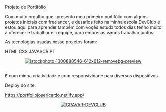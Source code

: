 Projeto de Portifólio

Com muito orgulho que apresento meu primeiro portifólio com alguns projetos iniciais com freelancer, e desafios feito na minha escola DevClub e estou aqui para aprender também com voçês estudo todos dias tenho muito a oferecer e trabalhar em equipe, para empresas 
vamos trabalhar juntos:

As tecnologias usadas nesse projetos foram:

HTML 
CSS
JAVASCRIPT

<center><a href="https://imgbb.com/"><img src="https://i.ibb.co/N7Y8t6R/istockphoto-1300888546-612x612-removebg-preview.png" alt="istockphoto-1300888546-612x612-removebg-preview" border="0"></a><br /><a target='_blank' href='https://pt-br.imgbb.com/'></a><br /></center>

E com minha criatividade e com responsividade para diversos dispositivos.

Deploy do site:

https://portfoliojosericardo.netlify.app/

<center><a href="https://ibb.co/k2F5c1k"><img src="https://i.ibb.co/QvGpmdz/GRAVAR-DEVCLUB.png" alt="GRAVAR-DEVCLUB" border="0" /></a></center>


